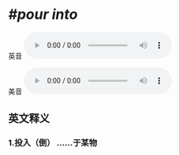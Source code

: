 # ***\#pour into*** 
英音
<audio src="./media/pour into1_AAC.aac" controls="controls"></audio>

美音
<audio src="./media/pour into2_AAC.aac" controls="controls"></audio>



  

英文释义
---
### 1.**投入（倒） ……于某物**  


